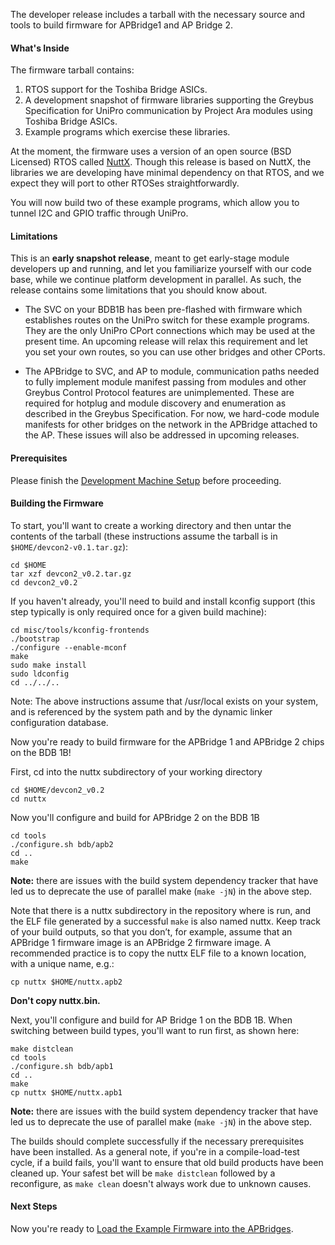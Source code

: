 The developer release includes a tarball with the necessary source and tools to build firmware for APBridge1 and AP Bridge 2.

#### What's Inside

The firmware tarball contains:

1. RTOS support for the Toshiba Bridge ASICs.
2. A development snapshot of firmware libraries supporting the Greybus Specification for UniPro communication by Project Ara modules using Toshiba Bridge ASICs.
3. Example programs which exercise these libraries.

At the moment, the firmware uses a version of an open source (BSD Licensed) RTOS called [NuttX](http://www.nuttx.org/). Though this release is based on NuttX, the libraries we are developing have minimal dependency on that RTOS, and we expect they will port to other RTOSes straightforwardly.

You will now build two of these example programs, which allow you to tunnel I2C and GPIO traffic through UniPro.

#### Limitations

This is an **early snapshot release**, meant to get early-stage module developers up and running, and let you familiarize yourself with our code base, while we continue platform development in parallel. As such, the release contains some limitations that you should know about.

- The SVC on your BDB1B has been pre-flashed with firmware which establishes routes on the UniPro switch for these example programs. They are the only UniPro CPort connections which may be used at the present time. An upcoming release will relax this requirement and let you set your own routes, so you can use other bridges and other CPorts.

- The APBridge to SVC, and AP to module, communication paths needed to fully implement module manifest passing from modules and other Greybus Control Protocol features are unimplemented. These are required for hotplug and module discovery and enumeration as described in the Greybus Specification. For now, we hard-code module manifests for other bridges on the network in the APBridge attached to the AP. These issues will also be addressed in upcoming releases.

#### Prerequisites

Please finish the [Development Machine Setup](Development-Machine-Setup) before proceeding.

#### Building the Firmware

To start, you'll want to create a working directory and then untar the contents of the tarball (these instructions assume the tarball is in `$HOME/devcon2-v0.1.tar.gz`):

````
cd $HOME
tar xzf devcon2_v0.2.tar.gz
cd devcon2_v0.2
````
If you haven't already, you'll need to build and install kconfig support (this step typically is only required once for a given build machine):
````
cd misc/tools/kconfig-frontends
./bootstrap
./configure --enable-mconf
make
sudo make install
sudo ldconfig
cd ../../..
````
Note: The above instructions assume that /usr/local exists on your system, and is referenced by the system path and by the dynamic linker configuration database.

Now you're ready to build firmware for the APBridge 1 and APBridge 2 chips on the BDB 1B!

First, cd into the nuttx subdirectory of your working directory
````
cd $HOME/devcon2_v0.2
cd nuttx
````

Now you'll configure and build for APBridge 2 on the BDB 1B
````
cd tools
./configure.sh bdb/apb2
cd ..
make
````

**Note:** there are issues with the build system dependency tracker that have led us to deprecate the use of parallel make (`make -jN`) in the above step.

Note that there is a nuttx subdirectory in the repository where <make> is run, and the ELF file generated by a successful `make` is also named nuttx.  Keep track of your build outputs, so that you don’t, for example, assume that an APBridge 1 firmware image is an APBridge 2 firmware image.  A recommended practice is to copy the nuttx ELF file to a known location, with a unique name, e.g.:
````
cp nuttx $HOME/nuttx.apb2
````

**Don't copy nuttx.bin.**

Next, you'll configure and build for AP Bridge 1 on the BDB 1B.  When switching between build types, you'll want to run <make distclean> first, as shown here:
````
make distclean
cd tools
./configure.sh bdb/apb1
cd ..
make
cp nuttx $HOME/nuttx.apb1
````

**Note:** there are issues with the build system dependency tracker that have led us to deprecate the use of parallel make (`make -jN`) in the above step.

The builds should complete successfully if the necessary prerequisites have been installed.  As a general note, if you're in a compile-load-test cycle, if a build fails, you'll want to ensure that old build products have been cleaned up.  Your safest bet will be `make distclean` followed by a reconfigure, as `make clean` doesn't always work due to unknown causes.

#### Next Steps

Now you're ready to [Load the Example Firmware into the APBridges](Loading-Example-Firmware-into-the-APBridges).
